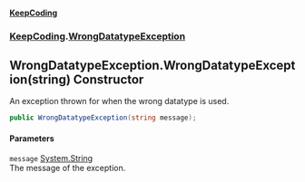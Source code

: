 #### [KeepCoding](index.md 'index')
### [KeepCoding](KeepCoding.md 'KeepCoding').[WrongDatatypeException](KeepCoding_WrongDatatypeException.md 'KeepCoding.WrongDatatypeException')
## WrongDatatypeException.WrongDatatypeException(string) Constructor
An exception thrown for when the wrong datatype is used.  
```csharp
public WrongDatatypeException(string message);
```
#### Parameters
<a name='KeepCoding_WrongDatatypeException_WrongDatatypeException(string)_message'></a>
`message` [System.String](https://docs.microsoft.com/en-us/dotnet/api/System.String 'System.String')  
The message of the exception.
  
